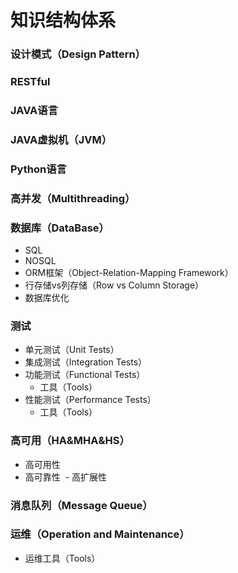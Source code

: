 # 知识结构体系
### 设计模式（Design Pattern）
### RESTful
### JAVA语言
### JAVA虚拟机（JVM）
### Python语言
### 高并发（Multithreading）
### 数据库（DataBase）
  - SQL
  - NOSQL
  - ORM框架（Object-Relation-Mapping Framework）
  - 行存储vs列存储（Row vs Column Storage）
  - 数据库优化
### 测试
- 单元测试（Unit Tests）
- 集成测试（Integration Tests）
- 功能测试（Functional Tests）
  - 工具（Tools）
- 性能测试（Performance Tests）
  - 工具（Tools）
### 高可用（HA&MHA&HS）
  - 高可用性
  - 高可靠性
  - 高扩展性
### 消息队列（Message Queue）
### 运维（Operation and Maintenance）
- 运维工具（Tools）

